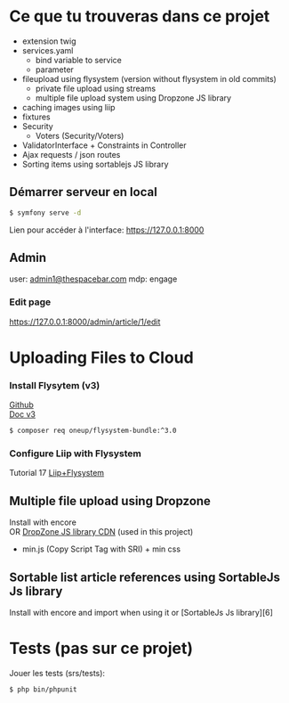# Ce que tu trouveras dans ce projet
* extension twig
* services.yaml
  * bind variable to service
  * parameter
* fileupload using flysystem (version without flysystem in old commits)
  * private file upload using streams
  * multiple file upload system using Dropzone JS library
* caching images using liip
* fixtures
* Security 
  * Voters (Security/Voters)
* ValidatorInterface + Constraints in Controller 
* Ajax requests / json routes
* Sorting items using sortablejs JS library

## Démarrer serveur en local
```bash
$ symfony serve -d
```
Lien pour accéder à l'interface: https://127.0.0.1:8000

## Admin
user: admin1@thespacebar.com
mdp: engage
### Edit page
https://127.0.0.1:8000/admin/article/1/edit

# Uploading Files to Cloud 

### Install Flysytem (v3)
[Github][2]  
[Doc v3][3]
```bash
$ composer req oneup/flysystem-bundle:^3.0
```

### Configure Liip with Flysystem
Tutorial 17
[Liip+Flysystem][4]

## Multiple file upload using Dropzone
Install with encore   
OR [DropZone JS library CDN][5] (used in this project)
- min.js (Copy Script Tag with SRI) + min css

## Sortable list article references using SortableJs Js library
Install with encore and import when using it
or [SortableJs Js library][6]

# Tests (pas sur ce projet)
Jouer les tests (srs/tests):

```bash
$ php bin/phpunit
```

[1]: https://example.com
[2]: https://github.com/1up-lab/OneupFlysystemBundle
[3]: https://github.com/1up-lab/OneupFlysystemBundle/blob/release/3.x/Resources/doc/index.md
[4]: https://symfony.com/bundles/LiipImagineBundle/current/data-loader/flysystem.html
[5]: https://cdnjs.com/libraries/dropzone
[5]: https://www.jsdelivr.com/package/npm/sortablejs
